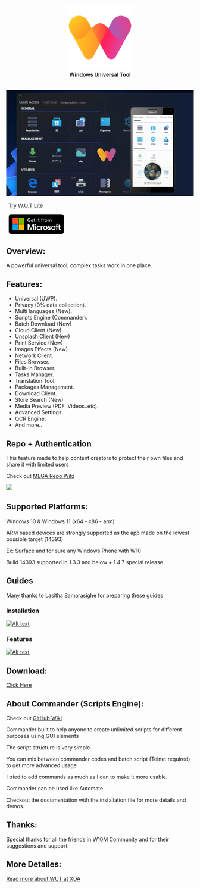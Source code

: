 <p align="center">
  <img src="assets/img/logo.png" width="176"><br>
  <b>Windows Universal Tool</b><br>
  <br><br>
  <img src="assets/img/screen.jpg"><br>
</p>

<p style="padding: 0px;margin-left: 6px;">Try W.U.T Lite</p>
<a href="https://www.microsoft.com/store/apps/9PHNCGPK47QR">
<img src="assets/img/store.png" style="width: 150px;margin-left: 5px;border-radius: 10px;border: 1px white solid;">
</a>

## Overview:

A powerful universal tool, complex tasks work in one place.


## Features:

- Universal (UWP).
- Privacy (0% data collection).
- Multi languages (New).
- Scripts Engine (Commander).
- Batch Download (New)
- Cloud Client (New)
- Unsplash Client (New)
- Print Service (New)
- Images Effects (New)
- Network Client.
- Files Browser.
- Built-in Browser.
- Tasks Manager.
- Translation Tool.
- Packages Management.
- Download Client.
- Store Search (New)
- Media Preview (PDF, Videos..etc).
- Advanced Settings.
- OCR Engine.
- And more..


## Repo + Authentication

This feature made to help content creators to protect their own files and share it with limited users

Check out <a href="https://github.com/basharast/wut/wiki/Mega-Repo">MEGA Repo Wiki</a>

<img src="https://user-images.githubusercontent.com/3244951/187730675-83997527-452a-4403-a398-7d2fa6927c43.jpg" width="500"/>







## Supported Platforms:

Windows 10 & Windows 11 (x64 - x86 - arm)

ARM based devices are strongly supported as the app made on the lowest possible target (14393)

Ex: Surface and for sure any Windows Phone with W10

Build 14393 supported in 1.3.3 and below + 1.4.7 special release


## Guides

Many thanks to [Lasitha Samarasighe](https://www.t.me/Lasitha_S) for preparing these guides

### Installation

[![Alt text](https://img.youtube.com/vi/gwEjgnBck-A/0.jpg)](https://www.youtube.com/watch?v=gwEjgnBck-A)


### Features 
[![Alt text](https://img.youtube.com/vi/pGwtzEpE-nU/0.jpg)](https://www.youtube.com/watch?v=pGwtzEpE-nU)


## Download:

<a href="https://github.com/basharast/wut/releases/latest">Click Here</a>


## About Commander (Scripts Engine):

Check out <a href="https://github.com/basharast/wut/wiki">GitHub Wiki</a>

Commander built to help anyone to create unlimited scripts for different purposes using GUI elements

The script structure is very simple.

You can mix between commander codes and batch script (Telnet required) to get more advanced usage

I tried to add commands as much as I can to make it more usable.

Commander can be used like Automate.

Checkout the documentation with the installation file for more details and demos.


## Thanks:

Special thanks for all the friends in <a href="https://t.me/Windows10Phone">W10M Community</a> and for their suggestions and support.


## More Detailes:

<a href="https://forum.xda-developers.com/t/introducing-windows-universal-tool.4323993/">Read more about WUT at XDA</a>
